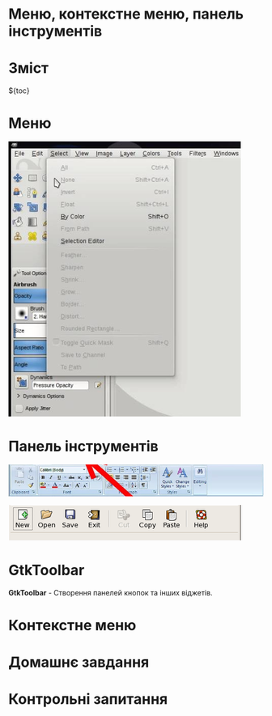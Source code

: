 # Меню, контекстне меню, панель інструментів

# Зміст

${toc}

# Меню

![](../resources/img/menu/img-1.png)

# Панель інструментів

![](../resources/img/menu/img-2.png)

![](../resources/img/menu/img-4.png)

# GtkToolbar

**GtkToolbar** - Створення панелей кнопок та інших віджетів.

# Контекстне меню

# Домашнє завдання

# Контрольні запитання